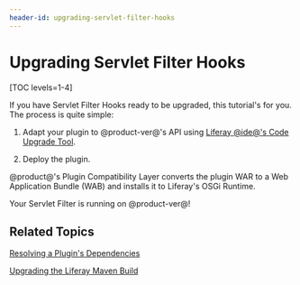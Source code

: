 ```yaml
---
header-id: upgrading-servlet-filter-hooks
---
```


# Upgrading Servlet Filter Hooks

[TOC levels=1-4]

If you have Servlet Filter Hooks ready to be upgraded, this tutorial's for you.
The process is quite simple:

1.  Adapt your plugin to @product-ver@'s API using
    [Liferay @ide@'s Code Upgrade Tool](/docs/7-0/tutorials/-/knowledge_base/t/adapting-to-liferay-7s-api-with-the-code-upgrade-tool).

2.  Deploy the plugin.

@product@'s Plugin Compatibility Layer converts the plugin WAR to a Web
Application Bundle (WAB) and installs it to Liferay's OSGi Runtime. 

Your Servlet Filter is running on @product-ver@!

## Related Topics

[Resolving a Plugin's Dependencies](/docs/7-0/tutorials/-/knowledge_base/t/resolving-a-plugins-dependencies)

[Upgrading the Liferay Maven Build](/docs/7-0/tutorials/-/knowledge_base/t/upgrading-the-liferay-maven-build)

